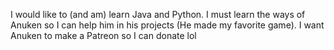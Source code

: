 I would like to (and am) learn Java and Python.
I must learn the ways of Anuken so I can help him in his projects (He made my favorite game).
I want Anuken to make a Patreon so I can donate lol
